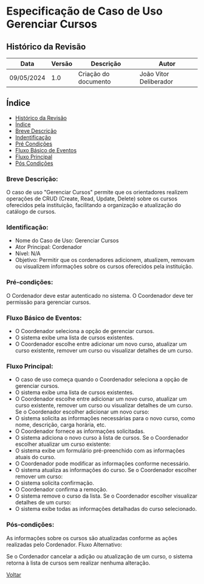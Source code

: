 # Especificação de Caso de Uso Gerenciar Cursos

## Histórico da Revisão

| Data | Versão | Descrição | Autor |
| ---- | ------ | --------- | ----- |
| 09/05/2024 | 1.0 | Criação do documento | João Vitor Deliberador  

## Índice

  - [Histórico da Revisão](#histórico-da-revisão)
  - [Índice](#índice)
  - [Breve Descrição](#breve-descrição)
  - [Indentificação](#identificação])
  - [Pré Condições](#pré-condições)
  - [Fluxo Básico de Eventos](#fluxo-básico-de-eventos) 
  - [Fluxo Principal](#fluxo-principal)
  - [Pós Condições](#pós-condições)

### Breve Descrição:
O caso de uso "Gerenciar Cursos" permite que os orientadores realizem operações de CRUD (Create, Read, Update, Delete) sobre os cursos oferecidos pela instituição, facilitando a organização e atualização do catálogo de cursos.

### Identificação:
- Nome do Caso de Uso: Gerenciar Cursos
- Ator Principal: Cordenador
- Nível: N/A
- Objetivo: Permitir que os cordenadores adicionem, atualizem, removam ou visualizem informações sobre os cursos oferecidos pela instituição.

### Pré-condições:
O Cordenador deve estar autenticado no sistema.
O Coordenador deve ter permissão para gerenciar cursos.

### Fluxo Básico de Eventos:

- O Coordenador seleciona a opção de gerenciar cursos.
- O sistema exibe uma lista de cursos existentes.
- O Coordenador escolhe entre adicionar um novo curso, atualizar um curso existente, remover um curso ou visualizar detalhes de um curso.

### Fluxo Principal:
- O caso de uso começa quando o Coordenador seleciona a opção de gerenciar cursos.
- O sistema exibe uma lista de cursos existentes.
- O Coordenador escolhe entre adicionar um novo curso, atualizar um curso existente, remover um curso ou visualizar detalhes de um curso.
Se o Coordenador escolher adicionar um novo curso:
- O sistema solicita as informações necessárias para o novo curso, como nome, descrição, carga horária, etc.
- O Coordenador fornece as informações solicitadas.
- O sistema adiciona o novo curso à  lista de cursos.
Se o Coordenador escolher atualizar um curso existente:
- O sistema exibe um formulário pré-preenchido com as informações atuais do curso.
- O Coordenador pode modificar as informações conforme necessário.
- O sistema atualiza as informações do curso.
Se o Coordenador escolher remover um curso:
- O sistema solicita confirmação.
- O Coordenador confirma a remoção.
- O sistema remove o curso da lista.
Se o Coordenador escolher visualizar detalhes de um curso:
- O sistema exibe todas as informações detalhadas do curso selecionado.

### Pós-condições:

As informações sobre os cursos são atualizadas conforme as ações realizadas pelo Cordenador.
Fluxo Alternativo:

Se o Cordenador cancelar a adição ou atualização de um curso, o sistema retorna à lista de cursos sem realizar nenhuma alteração.



[Voltar](readme.md)